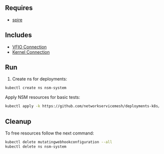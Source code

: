 ## Requires

- [spire](../spire)

## Includes

- [VFIO Connection](../use-cases/Vfio2Noop)
- [Kernel Connection](../use-cases/SriovKernel2Noop)

## Run

1. Create ns for deployments:
```bash
kubectl create ns nsm-system
```

Apply NSM resources for basic tests:
```bash
kubectl apply -k https://github.com/networkservicemesh/deployments-k8s/examples/sriov?ref=f34a51c843dccf20964308cbfb264b6385e694b9
```

## Cleanup

To free resources follow the next command:
```bash
kubectl delete mutatingwebhookconfiguration --all
kubectl delete ns nsm-system
```
